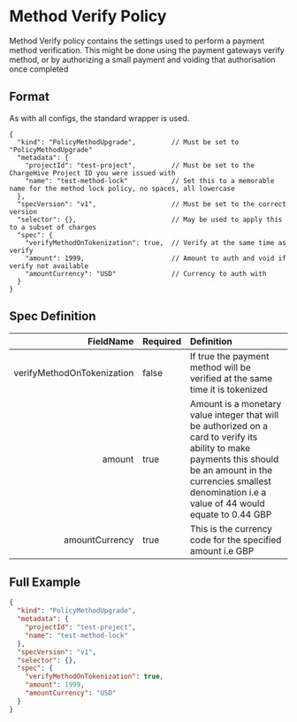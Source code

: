 # Method Verify Policy
Method Verify policy contains the settings used to perform a payment method verification. 
This might be done using the payment gateways verify method, or by authorizing a small payment and voiding that authorisation once completed

## Format
As with all configs, the standard wrapper is used.

```json5
{
  "kind": "PolicyMethodUpgrade",         // Must be set to "PolicyMethodUpgrade"
  "metadata": {
    "projectId": "test-project",         // Must be set to the ChargeHive Project ID you were issued with
    "name": "test-method-lock"           // Set this to a memorable name for the method lock policy, no spaces, all lowercase
  },
  "specVersion": "v1",                   // Must be set to the correct version
  "selector": {},                        // May be used to apply this to a subset of charges
  "spec": {
    "verifyMethodOnTokenization": true,  // Verify at the same time as verify
    "amount": 1999,                      // Amount to auth and void if verify not available
    "amountCurrency": "USD"              // Currency to auth with
  }
}

```
## Spec Definition
FieldName | Required | Definition 
---:|---|:---
verifyMethodOnTokenization|false|If true the payment method will be verified at the same time it is tokenized
amount|true|Amount is a monetary value integer that will be authorized on a card to verify its ability to make payments this should be an amount in the currencies smallest denomination i.e a value of 44 would equate to 0.44 GBP
amountCurrency|true|This is the currency code for the specified amount i.e GBP

## Full Example

```json
{
  "kind": "PolicyMethodUpgrade",
  "metadata": {
    "projectId": "test-project",
    "name": "test-method-lock"
  },
  "specVersion": "v1",
  "selector": {},
  "spec": {
    "verifyMethodOnTokenization": true,
    "amount": 1999,
    "amountCurrency": "USD"
  }
}
```